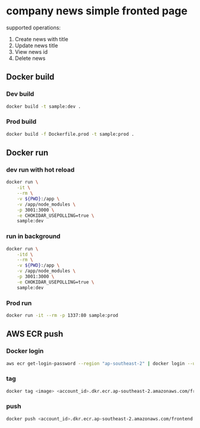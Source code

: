 # company news simple fronted page
supported operations:
1. Create news with title
2. Update news title
3. View news id
4. Delete news


## Docker build

### Dev build
```bash
docker build -t sample:dev .
```

### Prod build
```bash
docker build -f Dockerfile.prod -t sample:prod .
```

## Docker run

### dev run with hot reload
```bash
docker run \
    -it \
    --rm \
    -v ${PWD}:/app \
    -v /app/node_modules \
    -p 3001:3000 \
    -e CHOKIDAR_USEPOLLING=true \
    sample:dev
```

### run in background
```bash
docker run \
    -itd \
    --rm \
    -v ${PWD}:/app \
    -v /app/node_modules \
    -p 3001:3000 \
    -e CHOKIDAR_USEPOLLING=true \
    sample:dev
```

### Prod run
```bash
docker run -it --rm -p 1337:80 sample:prod
```

## AWS ECR push

### Docker login
```bash
aws ecr get-login-password --region "ap-southeast-2" | docker login --username AWS --password-stdin <account_id>.dkr.ecr.ap-southeast-2.amazonaws.com
```

### tag
```bash
docker tag <image> <account_id>.dkr.ecr.ap-southeast-2.amazonaws.com/frontend
```

### push
```bash
docker push <account_id>.dkr.ecr.ap-southeast-2.amazonaws.com/frontend
```